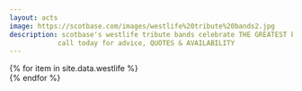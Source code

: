 ```yaml
---
layout: acts
image: https://scotbase.com/images/westlife%20tribute%20bands2.jpg
description: scotbase's westlife tribute bands celebrate THE GREATEST boy band OF ALL TIME. these are the most authentic recreations that you will find. thet have their look,  sound, dance routines, costumes  replicated to perfection. it is a visual and  concert experience THAT WILL appeal to audiences of all ages and to most venues. full shows with special lighting effects - a must for westlife fans. <hr>
            call today for advice, QUOTES & AVAILABILITY
---
```


<div class="row mt-4 mb-4">
  {% for item in site.data.westlife %}
    <div class="col-md-4 mb-5">
      <div class="card border-0 shadow h-100">
        <a href="/acts/{{ item.title | slugify }}">
          <img class="card-img-top" src="{{ item.image_src }}" alt="" />
        </a>
         <!-- <div class="card-body">
          <p class="card-text">{{ item.description }}</p>
        </div> -->
      </div>
    </div>
  {% endfor %}
</div>
